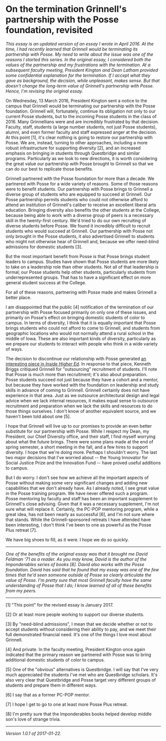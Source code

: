 On the termination Grinnell's partnership with the Posse foundation, revisited
==============================================================================

*This essay is an updated version of an essay I wrote in April 2016.
At the time, I had recently learned that Grinnell would be terminating its
partnership with Posse.  My need to write about the issue was one of the
reasons I started this series.  In the original essay, I considered both
the values of the partnership and my frustrations with the termination.
At a subsequent faculty meeting, President Kington and Dean Latham
provided some confidential explanation for the termination.  If I accept 
what they gave as background, the decision, while unpleasant, makes sense.
But that doesn't change the long-term value of Grinnell's partnership 
with Posse.  Hence, I'm revising the original essay.*

On Wednesday, 13 March 2016, President Kington sent a notice to the campus
that Grinnell would be terminating our partnership with the Posse foundation.
Grinnell will, fortunately, continue its obligation not only to our current
Posse students, but to the incoming Posse students in the class of 2016.
Many Grinnellians were and are incredibly frustrated by that decision.
Faculty, staff, students (a large number students, not just Posse students),
alumni, and even former faculty and staff expressed anger at the decision.
At this point [1], it's clear nothing is going to restore our partnership
with Posse.  We are, instead, turning to other approaches, including a
more robust infrastructure for supporting diversity [2], and an increased
emphasis on bringing in students through Questbridge and similar programs.
Particularly as we look to new directions, it is worth considering the 
great value our partnership with Posse brought to Grinnell so that we
can do our best to replicate those benefits.

Grinnell partnered with the Posse foundation for more than a decade.
We partnered with Posse for a wide variety of reasons.  Some of those
reasons were to benefit students.  Our partnership with Posse brings
to Grinnell a diverse group of students who are equipped to succeed
at Grinnell.  Our Posse partnership permits students who could not
otherwise afford to attend an institution of Grinnell's caliber to
receive an excellent liberal arts education.  Bringing diversity also
benefits the other students at the College, because being able to work
with a diverse group of peers is a necessary skill in the twenty-first
century.  We'd tried to do our own recruiting of diverse students before
Posse.  We found it incredibly difficult to recruit students who would
succeed at Grinnell.  Our partnership with Posse not only brought in the
Posse students, it also advertised Grinnell to students who might not
otherwise hear of Grinnell and, because we offer need-blind admissions
for domestic students [3].

But the most important benefit from Posse is that Posse brings student
leaders to campus.  Studies have shown that Posse students are more likely
to take on a leadership role than other students.  Not all of that
leadership is formal; our Posse students help other students, particularly
students from underrepresented groups.  That has to have a significant
effect on more general student success at the College.  

For all of these reasons, partnering with Posse made and makes Grinnell
a better place.

I am disappointed that the public [4] notification of the termination of our
partnership with Posse focused primarily on only one of these issues,
and primarily on Posse's effect on bringing domestic students of color
to campus.  In terms of diversity, I think that it is equally important
that Posse brings students who could not afford to come to Grinnell,
and students from geographic locations who would not normally attend a
rural school in the middle of Iowa.  These are also important kinds
of diversity, particularly as we prepare our students to interact with
people who think in a wide variety of ways.

The decision to discontinue our relationship with
Posse generated [an interesting piece in _Inside Higher
Ed_](https://www.insidehighered.com/news/2016/04/18/grinnell-severs-ties-posse-foundation).
In response to that piece, Kenneth Briggs critiqued Grinnell for
"outsourcing" recruitment of students.  I'll note that Posse is much more
than recruitment; it's also about preparation.  Posse students succeed not
just because they have a cohort and a mentor, but because they have worked
with the foundation on leadership and study skills in advance of coming
to Grinnell.  Grinnell certainly does not have experience in that area.
Just as we outsource architectural design and legal advice when we lack
internal resources, it makes equal sense to outsource recruitment and
preparation when we lack the skills and resources to do those things
ourselves.  I don't know of another equivalent source, and we
haven't been told about one [5].

I hope that Grinnell will live up to our promises to provide an even
better substitute for our partnership with Posse.  While I respect my
Dean, my President, our Chief Diversity office, and their staff, I find
myself worrying about what the future brings.  There were some plans
made at the end of spring semester, a short meeting in the fall, and a
few hires to support diversity.  I hope that we're doing more.  Perhaps I
shouldn't worry.  The last two major decisions that I've worried about --
the Young Innovator for Social Justice Prize and the Innovation Fund --
have proved useful additions to campus.

But I do worry.  I don't see how we achieve all the important aspects
of Posse without making some very significant changes and adding new
capabilities that we don't already have.  As I already noted, I see
great value in the Posse training program.  We have never offered such
a program.  Posse mentoring by faculty and staff has been an important
supplement to Grinnell's close advising.  Given that it was a necessary
supplement, I'm not sure what will replace it.  Certainly, the PC-POP
mentoring program, while a great idea, has not been nearly as successful
[6], and I'm not sure where that stands.  While the Grinnell-sponsored
retreats I have attended have been interesting, I don't think I've been
to one as powerful as the Posse Plus retreat [7].  

We have big shoes to fill, as it were.  I hope we do so quickly.

---

*One of the benefits of the original essay was that it brought me David
Feldman '71 as a reader.  As you may know, David is the author of
the Imponderables series of books [8].  David also works with the Posse
foundation.  David has said that he found that my essay was one of the
few times that he'd seen someone outside of Posse so clearly articulate
the value of Posse.  I'm pretty sure that most Grinnell faculty have the
same understanding of Posse that I do; I know learned of all of these
benefits from my peers.*

---

[1] "This point" for the revised essay is January 2017.

[2] Or at least more people working to support our diverse students.

[3] By "need-blind admissions", I mean that we decide whether or not
to accept students without considering their ability to pay, and we meet
their full demonstrated financial need.  It's one of the things I love
most about Grinnell.

[4] And private.  In the faculty meeting, President Kington once again
indicated that the primary reason we partnered with Posse was to bring
additional domestic students of color to campus.

[5] One of the "obvious" alternatives is Questbridge.  I will say that
I've very much appreciated the students I've met who are Questbridge
scholars.  It's also very clear that Questbridge and Posse target very
different groups of students and prepare them in different ways.

[6] I say that as a former PC-POP mentor. 

[7] I hope I get to go to one at least more Posse Plus retreat.

[8] I'm pretty sure that the Imponderables books helped develop
middle son's love of strange trivia.

---
*Version 1.0.1 of 2017-01-22.*
